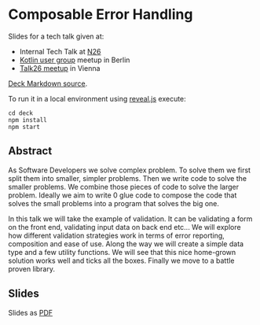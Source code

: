 # Composable Error Handling

Slides for a tech talk given at:

- Internal Tech Talk at [N26](https://www.n26.com)
- [Kotlin user group](https://www.meetup.com/kotlin-berlin/events/tvhffpyzpbcc/) meetup in Berlin
- [Talk26 meetup](https://www.meetup.com/N26-Tech-Product-Design-Events-in-Vienna/events/266381954/) in Vienna

[Deck Markdown source](/src/main/ank/README.md).

To run it in a local environment using [reveal.js](https://github.com/hakimel/reveal.js/) execute:

```
cd deck
npm install
npm start
```

## Abstract

As Software Developers we solve complex problem. To solve them we first split them into smaller, simpler problems. Then we write code to solve the smaller problems. We combine those pieces of code to solve the larger problem. Ideally we aim to write 0 glue code to compose the code that solves the small problems into a program that solves the big one.

In this talk we will take the example of validation. It can be validating a form on the front end, validating input data on back end etc... We will explore how different validation strategies work in terms of error reporting, composition and ease of use. Along the way we will create a simple data type and a few utility functions. We will see that this nice home-grown solution works well and ticks all the boxes. Finally we move to a battle proven library.

## Slides

Slides as [PDF](slides.pdf)